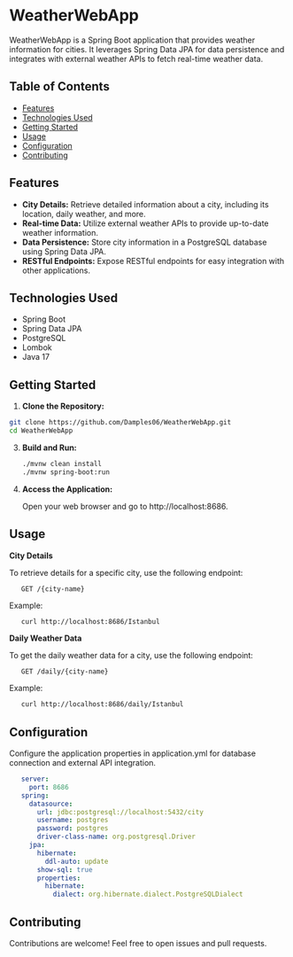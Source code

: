 # WeatherWebApp

WeatherWebApp is a Spring Boot application that provides weather information for cities. It leverages Spring Data JPA for data persistence and integrates with external weather APIs to fetch real-time weather data.

## Table of Contents

- [Features](#features)
- [Technologies Used](#technologies-used)
- [Getting Started](#getting-started)
- [Usage](#usage)
- [Configuration](#configuration)
- [Contributing](#contributing)

## Features

- **City Details:** Retrieve detailed information about a city, including its location, daily weather, and more.
- **Real-time Data:** Utilize external weather APIs to provide up-to-date weather information.
- **Data Persistence:** Store city information in a PostgreSQL database using Spring Data JPA.
- **RESTful Endpoints:** Expose RESTful endpoints for easy integration with other applications.

## Technologies Used

- Spring Boot
- Spring Data JPA
- PostgreSQL
- Lombok
- Java 17

## Getting Started

   1. **Clone the Repository:**

   ```bash
   git clone https://github.com/Damples06/WeatherWebApp.git
   cd WeatherWebApp
   ```
   
3. **Build and Run:**

   ```bash
   ./mvnw clean install
   ./mvnw spring-boot:run
   ```
   
5. **Access the Application:**

   Open your web browser and go to http://localhost:8686.

## Usage

**City Details**
   
   To retrieve details for a specific city, use the following endpoint:
   
   ```
      GET /{city-name}
   ```
   Example:
   ```bash
      curl http://localhost:8686/Istanbul
   ```
**Daily Weather Data**
   
   To get the daily weather data for a city, use the following endpoint:
   
   ```
      GET /daily/{city-name}
   ```
   
   Example:
   
   ```bash
      curl http://localhost:8686/daily/Istanbul
   ```

 ## Configuration

   Configure the application properties in application.yml for database connection and external API integration.
   
   ```yaml
      server:
        port: 8686
      spring:
        datasource:
          url: jdbc:postgresql://localhost:5432/city
          username: postgres
          password: postgres
          driver-class-name: org.postgresql.Driver
        jpa:
          hibernate:
            ddl-auto: update
          show-sql: true
          properties:
            hibernate:
              dialect: org.hibernate.dialect.PostgreSQLDialect
   ```

## Contributing

   Contributions are welcome! Feel free to open issues and pull requests.
